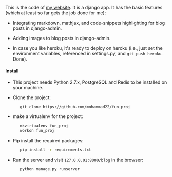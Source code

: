 This is the code of [my website](http://ex-mathcompute.herokuapp.com/).
It is a django app. It has the basic features (which at least so far gets the job done for me):

- Integrating markdown, mathjax, and code-snippets highlighting for blog posts in django-admin.

- Adding images to blog posts in django-admin.

- In case you like heroku, it's ready to deploy on heroku (i.e., just set the environment variables, referenced in settings.py, and `git push heroku`. Done). 

#### Install 

- This project needs Python 2.7.x, PostgreSQL and Redis to be installed on your machine.
 
- Clone the project:
    ```shell 
       git clone https://github.com/mohammad22/fun_proj
    ```
 
- make a virtualenv for the project:
    ```bash 
       mkvirtualenv fun_proj
       workon fun_proj
    ```   
 
- Pip install the required packages:
    ```bash
       pip install -r requirements.txt
    ```
 
- Run the server and visit `127.0.0.01:8000/blog` in the browser:
    ```bash 
       python manage.py runserver
    ```



